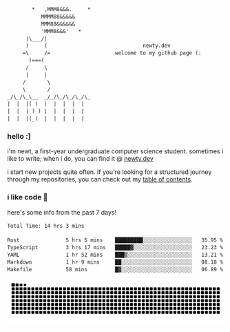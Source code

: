 ```txt
        *   ,MMM8&&&.     *
           MMMM88&&&&&
           MMM88&&&&&&
           'MMM8&&&'   *
      |\___/|
      )     (                               newty.dev
     =\     /=                     welcome to my github page (:
       )===(
      /     \
      |     |
     /       \
     \       /
_/\_/\_\__  _/_/\_/\_/\_/\_
|  |  |( (  |  |  |  |  |
|  |  | ) ) |  |  |  |  |
|  |  |(_(  |  |  |  |  |
```

### hello :]

i'm newt, a first-year undergraduate computer science student. sometimes i like to write; when i do, you can find it @ [newty.dev](https://newty.dev)

i start new projects quite often. if you're looking for a structured journey through my repositories, you can check out my [table of contents](https://github.com/isitreallyalive/toc).

### i like code 🦊

here's some info from the past 7 days!

<!--START_SECTION:waka-->

```txt
Total Time: 14 hrs 3 mins

Rust               5 hrs 5 mins    █████████░░░░░░░░░░░░░░░░   35.95 %
TypeScript         3 hrs 17 mins   █████▓░░░░░░░░░░░░░░░░░░░   23.23 %
YAML               1 hr 52 mins    ███▒░░░░░░░░░░░░░░░░░░░░░   13.21 %
Markdown           1 hr 9 mins     ██░░░░░░░░░░░░░░░░░░░░░░░   08.18 %
Makefile           58 mins         █▓░░░░░░░░░░░░░░░░░░░░░░░   06.89 %
```

<!--END_SECTION:waka-->

![snake commit graph](https://raw.githubusercontent.com/isitreallyalive/isitreallyalive/refs/heads/snake/ctp-mocha-mauve.svg)

